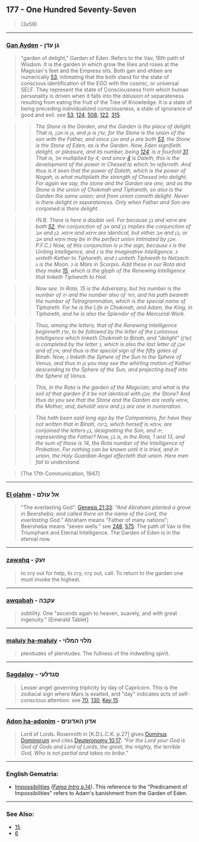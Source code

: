 ## 177 - One Hundred Seventy-Seven
> (3x59)

---

### [Gan Ayden](/keys/GN.ODN) - גן עדן
> "garden of delight," Garden of Eden. Refers to the Vav, 16th path of Wisdom. It is the garden in which grow the lilies and roses at the Magician's feet and the Empress sits. Both gan and ehben are numerically [53](53), intimating that the both stand for the state of conscious identification of the EGO with the cosmic, or universal SELF. They represent the state of Consciousness from which human personality is driven when it falls into the delusion of separateness resulting from eating the fruit of the Tree of Knowledge. It is a state of being preceding individualized consciousness, a state of ignorance of good and evil. see [53](53), [124](124), [508](508), [122](122), [315](315).

> > *The Stone is the Garden, and the Garden is the place of delight. That is, אבן is גן, and גן is עדן, for the Stone is the union of the son with the Father, and since אבן and גן are both [53](53), the Stone is the Stone of Eden, as is the Garden. Now, Eden signifieth delight, or pleasure, and its number, being [124](124), is a fourfold [31](31). That is, אל multiplied by 4; and since [4](4) is Daleth, this is the development of the power in Chesed to which אל referreth. And thus is it seen that the power of Daleth, which is the power of Nogah, is what multiplieth the strength of Chesed into delight. For again we say, the stone and the Garden are one, and as the Stone is the union of Chokmah and Tiphareth, so also is the Garden the same union; and from union cometh delight. Never is there delight in separateness. Only when Father and Son are conjoined is there delight.*

> > *(N.B. There is here a double veil. For because בן and אימא are both [52](52), the conjunction of אב and בן implies the conjunction of אב and אימא. בן and אימא are identical, but either אב and בן, or אב and אימא may be in the perfect union intimated by אבן. P.F.C.) Now, of this conjunction is גן the sign, because ג is the Uniting Intelligence, and נ is the Imaginative Intelligence. ג uniteth Kether to Tiphareth, and נ uniteth Tiphareth to Netzach. ג is the Moon. נ is Mars in Scorpio. Add these in our Rota and they make [15](15), which is the glyph of the Renewing Intelligence that linketh Tiphareth to Hod.*

> > *Now see. In Rota, 15 is the Adversary, but his number is the number of יה and the number also of הוד, and his path beareth the number of Tetragrammaton, which is the special name of Tiphareth. For he is the Life in Chokmah, and Adam, the King, in Tiphareth, and he is also the Splendor of the Mercurial Work.*

> > *Thus, among the letters, that of the Renewing Intelligence beginneth עדן, to be followed by the letter of the Luminous Intelligence which linketh Chokmah to Binah, and "delight" (עדן) is completed by the letter נ, which is also the last letter of אבן and of אין; and thus is the special sign of the fifty gates of Binah. Now, נ linketh the Sphere of the Sun to the Sphere of Venus, and thus in גן you may see the whirling motion of Kether descending to the Sphere of the Sun, and projecting itself into the Sphere of Venus.*

> > *This, in the Rota is the garden of the Magician; and what is the soil of that garden if it be not identical with אבן, the Stone? And thus do you see that the Stone and the Garden are really אימא, the Mother, and, behold! אימא and בן are one in numeration.*

> > *This hath been said long ago by the Companions, for have they not written that in Binah, בינה, which herself is אימא, are conjoined the letters בן, designating the Son, and יה, representing the Father? Now, בן is, in the Rota, 1 and 13, and the sum of these is 14, the Rota number of the Intelligence of Probation. For nothing can be known until it is tried, and in union, the Holy Guardian Angel effecteth that union. Here men fail to understand.*

> [The 17th Communication, 1947]

---

### [El olahm](/keys/AL.OVLM) - אל עולם
> "The everlasting God". [Genesis 21:33](http://biblehub.com/genesis/21-33.htm): *"And Abraham planted a grove in Beersheba, and called there on the name of the Lord, the everlasting God."* Abraham means "Father of many nations"; Beersheba means "seven wells." see [248](248), [575](575). The path of Vav is the Triumphant and Eternal Intelligence. The Garden of Eden is in the eternal now.

---

### [zawahq](/keys/ZOQ) - זעק
> to cry out for help, to cry, cry out, call. To return to the garden one must invoke the highest.

---

### [awqabah](/keys/OQBH) - עקבה
> subtility. One "ascends again to heaven, suavely, and with great ingenuity." [Emerald Tablet]

---

### [maluiy ha-maluiy](/keys/MLVI.HMLVI) - מלוי המלוי
> plenitudes of plenitudes. The fullness of the indwelling spirit.

---

### [Sagdaloy](/keys/SGDLOI) - סגדלעי
> Lesser angel governing triplicity by day of Capricorn. This is the zodiacal sign where Mars is exalted, and "day" indicates acts of self-conscious attention. see [70](70), [130](130), [Key 15](15).

---

### [Adon ha-adonim](/keys/ADVN.HADVNIM) - אדון האדונים
> Lord of Lords. Rosenroth in [K.D.L.C.K. p.27] gives [Dominus Dominorum](193) and cites [Deuteronomy 10:17](http://biblehub.com/deuteronomy/10-17.htm): *"For the Lord your God is God of Gods and Lord of Lords, the great, the mighty, the terrible God, Who is not partial and takes no bribe."*

---

### English Gematria:

- [Impossibilities](/english?word=Impossibilities) *([Fama Intro p.14](https://archive.org/stream/fameconfessionof00vaug#page/n14/mode/2up))*. This reference to the "Predicament of Impossibilities" refers to Adam's banishment from the Garden of Eden.

---

### See Also:

- [15](15)
- [6](6)
